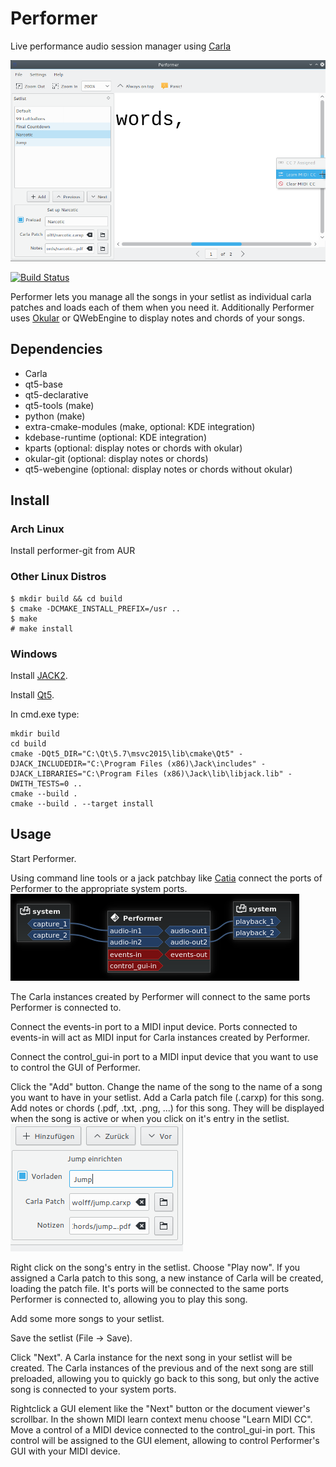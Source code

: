 # Performer
Live performance audio session manager using [Carla](https://github.com/falktx/Carla)

![Screenshot](./.screenshot.png "Screenshot")

[![Build Status](https://travis-ci.org/progwolff/performer.svg?branch=master)](https://travis-ci.org/progwolff/performer)

Performer lets you manage all the songs in your setlist as individual carla patches and loads each of them when you need it.
Additionally Performer uses [Okular](https://github.com/KDE/okular) or QWebEngine to display notes and chords of your songs.

## Dependencies
* Carla
* qt5-base
* qt5-declarative
* qt5-tools (make)
* python (make)
* extra-cmake-modules (make, optional: KDE integration)
* kdebase-runtime (optional: KDE integration)
* kparts (optional: display notes or chords with okular)
* okular-git (optional: display notes or chords)
* qt5-webengine (optional: display notes or chords without okular)

## Install
### Arch Linux
Install performer-git from AUR

### Other Linux Distros
```
$ mkdir build && cd build
$ cmake -DCMAKE_INSTALL_PREFIX=/usr ..
$ make
# make install
```
### Windows

Install [JACK2](http://jackaudio.org/downloads/).

Install [Qt5](https://www.qt.io/download-open-source/).

In cmd.exe type:
```
mkdir build
cd build
cmake -DQt5_DIR="C:\Qt\5.7\msvc2015\lib\cmake\Qt5" -DJACK_INCLUDEDIR="C:\Program Files (x86)\Jack\includes" -DJACK_LIBRARIES="C:\Program Files (x86)\Jack\lib\libjack.lib" -DWITH_TESTS=0 ..
cmake --build .
cmake --build . --target install
```

## Usage
Start Performer.

Using command line tools or a jack patchbay like [Catia](http://kxstudio.linuxaudio.org/Applications:Catia) connect the ports of Performer to the appropriate system ports.
![Patchbay](./.images/connect.png "Patchbay")

The Carla instances created by Performer will connect to the same ports Performer is connected to. 

Connect the events-in port to a MIDI input device. Ports connected to events-in will act as MIDI input for Carla instances created by Performer. 

Connect the control_gui-in port to a MIDI input device that you want to use to control the GUI of Performer.

Click the "Add" button. Change the name of the song to the name of a song you want to have in your setlist. Add a Carla patch file (.carxp) for this song. Add notes or chords (.pdf, .txt, .png, ...) for this song. They will be displayed when the song is active or when you click on it's entry in the setlist.
![Add](./.images/add.png "Add song")

Right click on the song's entry in the setlist. Choose "Play now". If you assigned a Carla patch to this song, a new instance of Carla will be created, loading the patch file. It's ports will be connected to the same ports Performer is connected to, allowing you to play this song.

Add some more songs to your setlist. 

Save the setlist (File -> Save).

Click "Next". A Carla instance for the next song in your setlist will be created. The Carla instances of the previous and of the next song are still preloaded, allowing you to quickly go back to this song, but only the active song is connected to your system ports.

Rightclick a GUI element like the "Next" button or the document viewer's scrollbar. In the shown MIDI learn context menu choose "Learn MIDI CC". Move a control of a MIDI device connected to the control_gui-in port. This control will be assigned to the GUI element, allowing to control Performer's GUI with your MIDI device.
